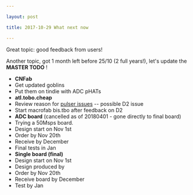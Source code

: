 ```yaml
---

layout: post

title: 2017-10-29 What next now

---
```



Great topic: good feedback from users!

Another topic, got 1 month left before 25/10 (2 full years!), let's
update the **MASTER TODO** !

-   **CNFab**
-   Get updated goblins
-   Put them on tindie with ADC pHATs
-   **atl.tobo.cheap**
-   Review reason for [pulser
    issues](/retired/alt.tbo/20171028a/Readme.md) -- possible D2 issue
-   Start macrofab bis.tbo after feedback on D2
-   **ADC board** (cancelled as of 20180401 - gone directly to
    final board)
-   Trying a 50Msps board.
-   Design start on Nov 1st
-   Order by Nov 20th
-   Receive by December
-   Final tests in Jan
-   **Single board (final)**
-   Design start on Nov 1st
-   Design produced by
-   Order by Nov 20th
-   Receive board by December
-   Test by Jan

